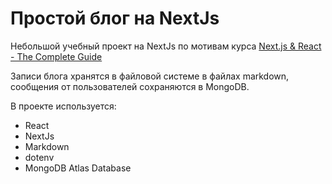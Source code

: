 # Простой блог на NextJs

Небольшой учебный проект на NextJs по мотивам курса [Next.js & React - The Complete Guide](1)

Записи блога хранятся в файловой системе в файлах markdown, сообщения от пользователей сохраняются в MongoDB.

В проекте используется:

- React
- NextJs
- Markdown
- dotenv
- MongoDB Atlas Database

[1]: https://www.udemy.com/course/nextjs-react-the-complete-guide/ 'Ссылка на Udemy'